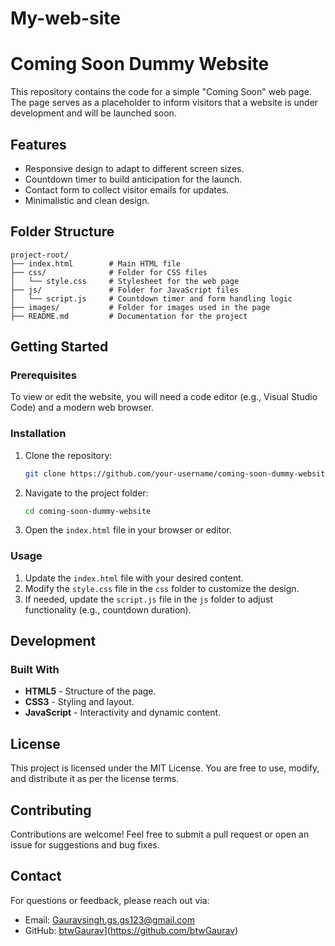 # My-web-site

# Coming Soon Dummy Website

This repository contains the code for a simple "Coming Soon" web page. The page serves as a placeholder to inform visitors that a website is under development and will be launched soon.

## Features

- Responsive design to adapt to different screen sizes.
- Countdown timer to build anticipation for the launch.
- Contact form to collect visitor emails for updates.
- Minimalistic and clean design.

## Folder Structure

```
project-root/
├── index.html        # Main HTML file
├── css/              # Folder for CSS files
│   └── style.css     # Stylesheet for the web page
├── js/               # Folder for JavaScript files
│   └── script.js     # Countdown timer and form handling logic
├── images/           # Folder for images used in the page
├── README.md         # Documentation for the project
```

## Getting Started

### Prerequisites

To view or edit the website, you will need a code editor (e.g., Visual Studio Code) and a modern web browser.

### Installation

1. Clone the repository:
   ```bash
   git clone https://github.com/your-username/coming-soon-dummy-website.git
   ```
2. Navigate to the project folder:
   ```bash
   cd coming-soon-dummy-website
   ```
3. Open the `index.html` file in your browser or editor.

### Usage

1. Update the `index.html` file with your desired content.
2. Modify the `style.css` file in the `css` folder to customize the design.
3. If needed, update the `script.js` file in the `js` folder to adjust functionality (e.g., countdown duration).

## Development

### Built With

- **HTML5** - Structure of the page.
- **CSS3** - Styling and layout.
- **JavaScript** - Interactivity and dynamic content.

## License

This project is licensed under the MIT License. You are free to use, modify, and distribute it as per the license terms.

## Contributing

Contributions are welcome! Feel free to submit a pull request or open an issue for suggestions and bug fixes.

## Contact

For questions or feedback, please reach out via:
- Email: Gauravsingh.gs.gs123@gmail.com
- GitHub: [btwGaurav](https://github.com/your-username)](https://github.com/btwGaurav)
